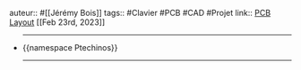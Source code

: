 auteur:: #[[Jérémy Bois]]
tags:: #Clavier #PCB #CAD #Projet 
link:: [PCB](https://github.com/JeremyBois/Ptechinos) [Layout](https://github.com/JeremyBois/qmk-ptechinos)
[[Feb 23rd, 2023]]

- ***
  {{namespace Ptechinos}}
  ***